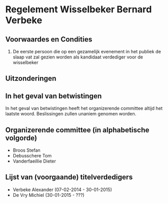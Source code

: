 # Regelement Wisselbeker Bernard Verbeke

## Voorwaardes en Condities
1. De eerste persoon die op een gezamelijk evenement in het publiek de slaap vat zal gezien worden als kandidaat verdediger voor de wisselbeker

## Uitzonderingen

## In het geval van betwistingen

In het geval van betwistingen heeft het organizerende committee altijd het laatste woord. Beslissingen zullen unaniem genomen worden.

## Organizerende committee (in alphabetische volgorde)
- Broos Stefan
- Debusschere Tom
- Vanderfaeillie Dieter

## Lijst van (voorgaande) titelverdedigers
- Verbeke Alexander (07-02-2014 - 30-01-2015)
- De Vry Michiel (30-01-2015 - ???)

